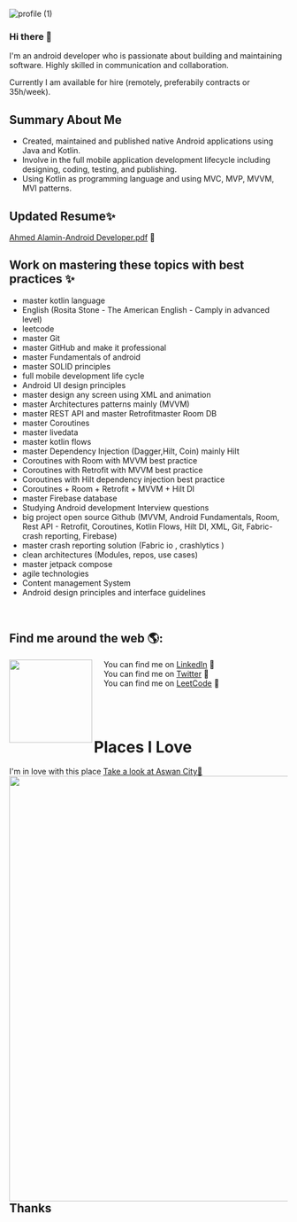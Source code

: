 
![profile (1)](https://user-images.githubusercontent.com/18472540/190840534-977e5f22-7a40-4d60-afc8-2da25849a40f.gif)


### Hi there 👋

I'm an android developer who is passionate about building and maintaining software.
Highly skilled in communication and collaboration.

Currently I am available for hire (remotely, preferabily contracts or 35h/week).

## Summary About Me
- Created, maintained and published native Android applications using Java and Kotlin.
- Involve in the full mobile application development lifecycle including designing, coding, testing, and publishing.
- Using Kotlin as programming language and using MVC, MVP, MVVM, MVI patterns.


<h2>Updated Resume✨</h2>
<a href="https://drive.google.com/file/d/1NMPB5zDfqn0JKKu6qtkLMlK4zP275NDA/view?usp=sharing">Ahmed Alamin-Android Developer.pdf</a> 💼<br />



<h2>Work on mastering these topics with best practices ✨</h2>

- master kotlin language 
- English (Rosita Stone - The American English - Camply in advanced level)
- leetcode
- master Git
- master GitHub and make it professional 
- master Fundamentals of android 
- master SOLID principles 
- full mobile development life cycle
- Android UI design principles 
- master design any screen using XML and animation 
- master Architectures patterns mainly (MVVM) 
- master REST API and master Retrofitmaster Room DB  
- master Coroutines
- master livedata 
- master kotlin flows
- master Dependency Injection (Dagger,Hilt, Coin) mainly Hilt
- Coroutines with Room with MVVM best practice
- Coroutines with Retrofit with MVVM best practice
- Coroutines with Hilt dependency injection best practice 
- Coroutines + Room + Retrofit + MVVM + Hilt DI 
- master Firebase database 
- Studying Android development Interview questions
- big project open source Github (MVVM, Android Fundamentals, Room, Rest API - Retrofit, Coroutines, Kotlin Flows, Hilt DI, XML, Git, Fabric- crash reporting, Firebase)
- master crash reporting solution (Fabric io , crashlytics )
- clean architectures (Modules, repos, use cases)
- master jetpack compose
- agile technologies 
- Content management System
- Android design principles and interface guidelines


&ensp; <h2>Find me around the web 🌎:</h2> <a href="https://github.com/ahmedalamin"><img align="left" width="150" height="150"  src="https://user-images.githubusercontent.com/18472540/190840509-82d7862c-85af-47ed-a947-afb634e69f5d.gif"></a>
&emsp; You can find me on <a href="https://www.linkedin.com/in/ahmedoalamin/">LinkedIn</a> 💼<br />
&emsp; You can find me on <a href="https://twitter.com/AhmedoAlamin">Twitter</a> 💼<br />
&emsp; You can find me on <a href="https://leetcode.com/AhmedAlamin/">LeetCode</a> 💼<br /><br /><br /><br />

# Places I Love 
I'm in love with this place
 <a href="https://github.com/ahmedalamin"><img align="left" width="1024" height="768"  src="https://user-images.githubusercontent.com/18472540/190843006-1a42d077-73a2-44e3-96ce-0e4694a1b2a0.jpg"></a>
 <a href="https://www.google.com.eg/search?q=aswan&hl=ar&sxsrf=ALiCzsaowJXUQPP_Ji45rkbUUjuoPsuLaw%3A1663394757377&source=hp&ei=xWMlY9zMFNCT8gKM_6yABg&iflsig=AJiK0e8AAAAAYyVx1ViMpYS-7qYFX3mRcdgltKMXJXyR&ved=0ahUKEwicw4etlJv6AhXQiVwKHYw_C2AQ4dUDCAc&uact=5&oq=aswan&gs_lcp=Cgdnd3Mtd2l6EAMyBAgjECcyBQguEMsBMgQILhBDMgUIABDLATIKCC4QxwEQrwEQQzIFCAAQywEyBQguEIAEMgUIABDLATIFCAAQgAQyCwguEMcBEK8BEMsBOgYIIxAnEBM6CgguEMcBENEDECc6BAgAEEM6CwgAEIAEELEDEIMBOggIABCABBCxAzoHCAAQgAQQCjoECAAQHjoOCC4QgAQQxwEQ0QMQ1AI6CAguEIAEENQCUABYjR1ggh9oAXAAeAGAAXKIAdkGkgEDMS43mAEAoAEB&sclient=gws-wiz">Take a look at Aswan City📌</a>


<h2>Thanks</h2>





